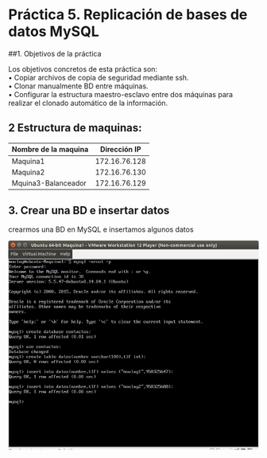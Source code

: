 # Práctica 5. Replicación de bases de datos MySQL

##1. Objetivos de la práctica

Los objetivos concretos de esta práctica son:  
• Copiar archivos de copia de seguridad mediante ssh.  
• Clonar manualmente BD entre máquinas.  
• Configurar la estructura maestro-esclavo entre dos máquinas para realizar el
clonado automático de la información.

## 2 Estructura de  maquinas:

Nombre de la maquina | Dirección IP
-----------| -------------
Maquina1 |172.16.76.128
Maquina2 |172.16.76.130
Mquina3-Balanceador |172.16.76.129

## 3. Crear una BD e insertar datos

 crearmos una BD en MySQL e insertamos algunos datos

![imagen1](https://github.com/moulayrchid/swap1516/blob/master/practica5/imagen1.png)

